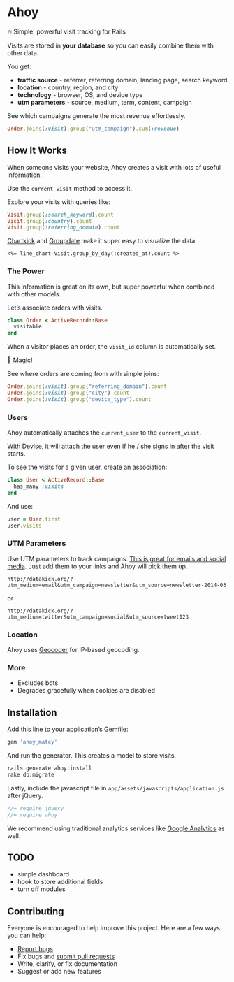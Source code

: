 # Ahoy

:fire: Simple, powerful visit tracking for Rails

Visits are stored in **your database** so you can easily combine them with other data.

You get:

- **traffic source** - referrer, referring domain, landing page, search keyword
- **location** - country, region, and city
- **technology** - browser, OS, and device type
- **utm parameters** - source, medium, term, content, campaign

See which campaigns generate the most revenue effortlessly.

```ruby
Order.joins(:visit).group("utm_campaign").sum(:revenue)
```

## How It Works

When someone visits your website, Ahoy creates a visit with lots of useful information.

Use the `current_visit` method to access it.

Explore your visits with queries like:

```ruby
Visit.group(:search_keyword).count
Visit.group(:country).count
Visit.group(:referring_domain).count
```

[Chartkick](http://chartkick.com/) and [Groupdate](https://github.com/ankane/groupdate) make it super easy to visualize the data.

```erb
<%= line_chart Visit.group_by_day(:created_at).count %>
```

### The Power

This information is great on its own, but super powerful when combined with other models.

Let’s associate orders with visits.

```ruby
class Order < ActiveRecord::Base
  visitable
end
```

When a visitor places an order, the `visit_id` column is automatically set.

:tada: Magic!

See where orders are coming from with simple joins:

```ruby
Order.joins(:visit).group("referring_domain").count
Order.joins(:visit).group("city").count
Order.joins(:visit).group("device_type").count
```

### Users

Ahoy automatically attaches the `current_user` to the `current_visit`.

With [Devise](https://github.com/plataformatec/devise), it will attach the user even if he / she signs in after the visit starts.

To see the visits for a given user, create an association:

```ruby
class User < ActiveRecord::Base
  has_many :visits
end
```

And use:

```ruby
user = User.first
user.visits
```

### UTM Parameters

Use UTM parameters to track campaigns. [This is great for emails and social media](http://www.thunderseo.com/blog/utm-parameters/). Just add them to your links and Ahoy will pick them up.

```
http://datakick.org/?utm_medium=email&utm_campaign=newsletter&utm_source=newsletter-2014-03
```

or

```
http://datakick.org/?utm_medium=twitter&utm_campaign=social&utm_source=tweet123
```

### Location

Ahoy uses [Geocoder](https://github.com/alexreisner/geocoder) for IP-based geocoding.

### More

- Excludes bots
- Degrades gracefully when cookies are disabled

## Installation

Add this line to your application’s Gemfile:

```ruby
gem 'ahoy_matey'
```

And run the generator. This creates a model to store visits.

```sh
rails generate ahoy:install
rake db:migrate
```

Lastly, include the javascript file in `app/assets/javascripts/application.js` after jQuery.

```javascript
//= require jquery
//= require ahoy
```

We recommend using traditional analytics services like [Google Analytics](http://www.google.com/analytics/) as well.

## TODO

- simple dashboard
- hook to store additional fields
- turn off modules

## Contributing

Everyone is encouraged to help improve this project. Here are a few ways you can help:

- [Report bugs](https://github.com/ankane/ahoy/issues)
- Fix bugs and [submit pull requests](https://github.com/ankane/ahoy/pulls)
- Write, clarify, or fix documentation
- Suggest or add new features
